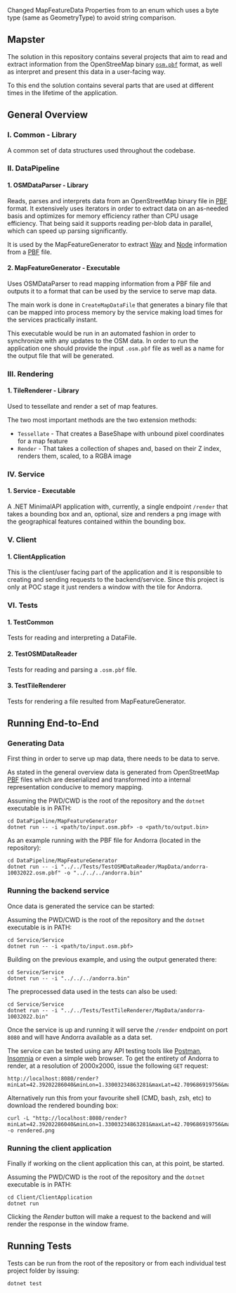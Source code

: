 Changed MapFeatureData Properties from to an enum which uses a byte type (same as GeometryType) to avoid string comparison.

Mapster
-----------------------
The solution in this repository contains several projects that aim to read and extract information from the OpenStreeMap binary [`osm.pbf`](https://wiki.openstreetmap.org/wiki/PBF_Format) format, as well as interpret and present this data in a user-facing way.

To this end the solution contains several parts that are used at different times in the lifetime of the application.

## General Overview

### I. Common - Library
A common set of data structures used throughout the codebase.

### II. DataPipeline
#### 1. OSMDataParser - Library
Reads, parses and interprets data from an OpenStreetMap binary file in [PBF](https://wiki.openstreetmap.org/wiki/PBF_Format) format. It extensively uses iterators in order to extract data on an as-needed basis and optimizes for memory efficiency rather than CPU usage efficiency. That being said it supports reading per-blob data in parallel, which can speed up parsing significantly.

It is used by the MapFeatureGenerator to extract [Way](https://wiki.openstreetmap.org/wiki/Way) and [Node](https://wiki.openstreetmap.org/wiki/Node) information from a [PBF](https://wiki.openstreetmap.org/wiki/PBF_Format) file.

#### 2. MapFeatureGenerator - Executable
Uses OSMDataParser to read mapping information from a PBF file and outputs it to a format that can be used by the service to serve map data.

The main work is done in `CreateMapDataFile` that generates a binary file that can be mapped into process memory by the service making load times for the services practically instant.

This executable would be run in an automated fashion in order to synchronize with any updates to the OSM data.
In order to run the application one should provide the input `.osm.pbf` file as well as a name for the output file that will be generated.

### III. Rendering
#### 1. TileRenderer - Library
Used to tessellate and render a set of map features.

The two most important methods are the two extension methods:
  - `Tessellate` - That creates a BaseShape with unbound pixel coordinates for a map feature
  - `Render` - That takes a collection of shapes and, based on their Z index, renders them, scaled, to a RGBA image

### IV. Service
#### 1. Service - Executable
A .NET MinimalAPI application with, currently, a single endpoint `/render` that takes a bounding box and an, optional, size and renders a png image with the geographical features contained within the bounding box.

### V. Client
#### 1. ClientApplication
This is the client/user facing part of the application and it is responsible to creating and sending requests to the backend/service.
Since this project is only at POC stage it just renders a window with the tile for Andorra.

### VI. Tests
#### 1. TestCommon
Tests for reading and interpreting a DataFile.
#### 2. TestOSMDataReader
Tests for reading and parsing a `.osm.pbf` file.
#### 3. TestTileRenderer
Tests for rendering a file resulted from MapFeatureGenerator.

## Running End-to-End
### Generating Data
First thing in order to serve up map data, there needs to be data to serve.

As stated in the general overview data is generated from OpenStreetMap [PBF](https://wiki.openstreetmap.org/wiki/PBF_Format) files which are deserialized and transformed into a internal representation conducive to memory mapping.

Assuming the PWD/CWD is the root of the repository and the `dotnet` executable is in PATH:
```shell
cd DataPipeline/MapFeatureGenerator
dotnet run -- -i <path/to/input.osm.pbf> -o <path/to/output.bin>
```

As an example running with the PBF file for Andorra (located in the repository):
```shell
cd DataPipeline/MapFeatureGenerator
dotnet run -- -i "../../Tests/TestOSMDataReader/MapData/andorra-10032022.osm.pbf" -o "../../../andorra.bin"
```

### Running the backend service
Once data is generated the service can be started:

Assuming the PWD/CWD is the root of the repository and the `dotnet` executable is in PATH:
```shell
cd Service/Service
dotnet run -- -i <path/to/input.osm.pbf>
```

Building on the previous example, and using the output generated there:
```shell
cd Service/Service
dotnet run -- -i "../../../andorra.bin"
```

The preprocessed data used in the tests can also be used:
```shell
cd Service/Service
dotnet run -- -i "../../Tests/TestTileRenderer/MapData/andorra-10032022.bin"
```

Once the service is up and running it will serve the `/render` endpoint on port `8080` and will have Andorra available as a data set.

The service can be tested using any API testing tools like [Postman](https://www.postman.com/), [Insomnia](https://insomnia.rest/) or even a simple web browser. To get the entirety of Andorra to render, at a resolution of 2000x2000, issue the following `GET` request:
```http request
http://localhost:8080/render?minLat=42.39202286040&minLon=1.33003234863281&maxLat=42.709686919756&maxLon=1.85600280761718&size=2000
```
Alternatively run this from your favourite shell (CMD, bash, zsh, etc) to download the rendered bounding box:
```shell
curl -L "http://localhost:8080/render?minLat=42.39202286040&minLon=1.33003234863281&maxLat=42.709686919756&maxLon=1.85600280761718&size=2000" -o rendered.png
```

### Running the client application
Finally if working on the client application this can, at this point, be started.

Assuming the PWD/CWD is the root of the repository and the `dotnet` executable is in PATH:
```shell
cd Client/ClientApplication
dotnet run
```

Clicking the *Render* button will make a request to the backend and will render the response in the window frame.

## Running Tests
Tests can be run from the root of the repository or from each individual test project folder by issuing:
```shell
dotnet test
```